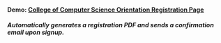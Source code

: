 #### Demo: [College of Computer Science  Orientation Registration Page](http://140.138.77.70/~s1091607/yzu_ci_camp/)
##### Automatically generates a registration PDF and sends a confirmation email upon signup.






